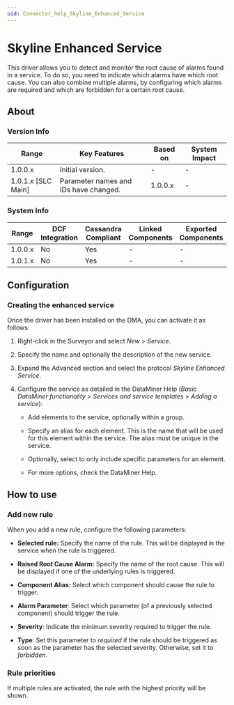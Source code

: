 ```yaml
---
uid: Connector_help_Skyline_Enhanced_Service
---
```


# Skyline Enhanced Service

This driver allows you to detect and monitor the root cause of alarms found in a service. To do so, you need to indicate which alarms have which root cause.
You can also combine multiple alarms, by configuring which alarms are required and which are forbidden for a certain root cause.

## About

### Version Info

| **Range**            | **Key Features**                      | **Based on** | **System Impact** |
|----------------------|---------------------------------------|--------------|-------------------|
| 1.0.0.x              | Initial version.                      | \-           | \-                |
| 1.0.1.x \[SLC Main\] | Parameter names and IDs have changed. | 1.0.0.x      | \-                |

### System Info

| **Range** | **DCF Integration** | **Cassandra Compliant** | **Linked Components** | **Exported Components** |
|-----------|---------------------|-------------------------|-----------------------|-------------------------|
| 1.0.0.x   | No                  | Yes                     | \-                    | \-                      |
| 1.0.1.x   | No                  | Yes                     | \-                    | \-                      |

## Configuration

### Creating the enhanced service

Once the driver has been installed on the DMA, you can activate it as follows:

1. Right-click in the Surveyor and select *New* \> *Service*.

1. Specify the name and optionally the description of the new service.

1. Expand the Advanced section and select the protocol *Skyline Enhanced Service*.

1. Configure the service as detailed in the DataMiner Help (*Basic DataMiner functionality* \> *Services and service templates* \> *Adding a service*):

   - Add elements to the service, optionally within a group.

   - Specify an alias for each element. This is the name that will be used for this element within the service. The alias must be unique in the service.

   - Optionally, select to only include specific parameters for an element.

   - For more options, check the DataMiner Help.

## How to use

### Add new rule

When you add a new rule, configure the following parameters:

- **Selected rule:** Specify the name of the rule. This will be displayed in the service when the rule is triggered.

- **Raised Root Cause Alarm:** Specify the name of the root cause. This will be displayed if one of the underlying rules is triggered.

- **Component Alias:** Select which component should cause the rule to trigger.

- **Alarm Parameter**: Select which parameter (of a previously selected component) should trigger the rule.

- **Severity**: Indicate the minimum severity required to trigger the rule.

- **Type**: Set this parameter to *required* if the rule should be triggered as soon as the parameter has the selected severity. Otherwise, set it to *forbidden*.

### Rule priorities

If multiple rules are activated, the rule with the highest priority will be shown.
